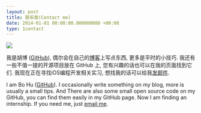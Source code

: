 ```yaml
---
layout: post
title: 联系我(Contact me)
date: 2014-01-01 00:00:00.000000000 +00:00
type: 1contact
---
```


![](assets/images/photo.jpeg)

我是胡博 ([GitHub](https://github.com/billhu1996)), 偶尔会在自己的[博客](https://billhubo.com)上写点东西, 更多是平时的小技巧. 我还有一些不值一提的开源项目放在 GitHub 上, 您有兴趣的话也可以在我的页面找到它们. 我现在正在寻找iOS编程开发相关实习, 想找我的话可以给我[发邮件](mailto:billhu1996@gmail.com). 

I am Bo Hu ([GitHub](https://github.com/billhu1996)). I occasionally write something on my blog, more is usually a small tips. And There are also some small open source code on my GitHub, you can find them easily in my GitHub page. Now I am finding an internship. If you need me, just [email me](mailto:billhu1996@gmail.com).

<center>

<h1>
<a href="https://billhubo.com" class="fa fa-globe"></a>
<a href="https://github.com/billhu1996" class="fa fa-github"></a>
<a href="https://www.linkedin.com/in/%E5%8D%9A-%E8%83%A1-71821a109/" class="fa fa-linkedin"></a>
<a href="http://weibo.com/u/2028527995" class="fa fa-weibo"></a>
<a href="mailto:billhu1996@gmail.com" class="fa fa-envelope"></a>
</h1>

</center>
